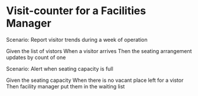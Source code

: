 # Visit-counter for a Facilities Manager

Scenario: Report visitor trends during a week of operation

  Given the list of vistors
  When a visitor arrives
  Then the seating arrangement updates by count of one 
  
Scenario: Alert when seating capacity is full

  Given the seating capacity
  When there is no vacant place left for a vistor
  Then facility manager put them in the waiting list
